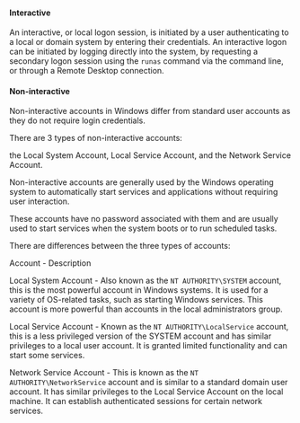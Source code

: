#### Interactive

An interactive, or local logon session, is initiated by a user authenticating to a local or domain system by entering their credentials. An interactive logon can be initiated by logging directly into the system, by requesting a secondary logon session using the `runas` command via the command line, or through a Remote Desktop connection.

#### Non-interactive

Non-interactive accounts in Windows differ from standard user accounts as they do not require login credentials. 

There are 3 types of non-interactive accounts:

the Local System Account, Local Service Account, and the Network Service Account. 

Non-interactive accounts are generally used by the Windows operating system to automatically start services and applications without requiring user interaction. 

These accounts have no password associated with them and are usually used to start services when the system boots or to run scheduled tasks.

There are differences between the three types of accounts:

Account - Description

Local System Account - Also known as the `NT AUTHORITY\SYSTEM` account, this is the most powerful account in Windows systems. It is used for a variety of OS-related tasks, such as starting Windows services. This account is more powerful than accounts in the local administrators group.

Local Service Account - Known as the `NT AUTHORITY\LocalService` account, this is a less privileged version of the SYSTEM account and has similar privileges to a local user account. It is granted limited functionality and can start some services.

Network Service Account - This is known as the `NT AUTHORITY\NetworkService` account and is similar to a standard domain user account. It has similar privileges to the Local Service Account on the local machine. It can establish authenticated sessions for certain network services.